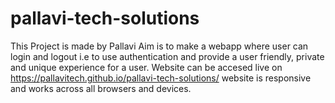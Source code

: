 # pallavi-tech-solutions
This Project is made by Pallavi
Aim is to make a webapp where user can login and logout i.e to use authentication and provide a user friendly, private and unique experience for a user.
Website can be accesed live on https://pallavitech.github.io/pallavi-tech-solutions/
website is responsive and works across all browsers and devices.
